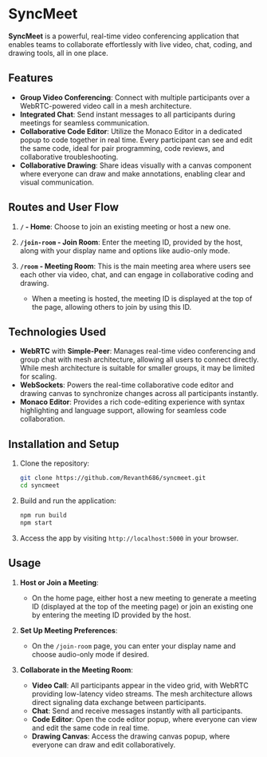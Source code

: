 # SyncMeet

**SyncMeet** is a powerful, real-time video conferencing application that enables teams to collaborate effortlessly with live video, chat, coding, and drawing tools, all in one place.

## Features

- **Group Video Conferencing**: Connect with multiple participants over a WebRTC-powered video call in a mesh architecture.
- **Integrated Chat**: Send instant messages to all participants during meetings for seamless communication.
- **Collaborative Code Editor**: Utilize the Monaco Editor in a dedicated popup to code together in real time. Every participant can see and edit the same code, ideal for pair programming, code reviews, and collaborative troubleshooting.
- **Collaborative Drawing**: Share ideas visually with a canvas component where everyone can draw and make annotations, enabling clear and visual communication.

## Routes and User Flow

1. **`/` - Home**: Choose to join an existing meeting or host a new one.
2. **`/join-room` - Join Room**: Enter the meeting ID, provided by the host, along with your display name and options like audio-only mode.
3. **`/room` - Meeting Room**: This is the main meeting area where users see each other via video, chat, and can engage in collaborative coding and drawing.

   - When a meeting is hosted, the meeting ID is displayed at the top of the page, allowing others to join by using this ID.

## Technologies Used

- **WebRTC** with **Simple-Peer**: Manages real-time video conferencing and group chat with mesh architecture, allowing all users to connect directly. While mesh architecture is suitable for smaller groups, it may be limited for scaling.
- **WebSockets**: Powers the real-time collaborative code editor and drawing canvas to synchronize changes across all participants instantly.
- **Monaco Editor**: Provides a rich code-editing experience with syntax highlighting and language support, allowing for seamless code collaboration.

## Installation and Setup

1. Clone the repository:

   ```bash
   git clone https://github.com/Revanth686/syncmeet.git
   cd syncmeet
   ```

2. Build and run the application:

   ```bash
   npm run build
   npm start
   ```

3. Access the app by visiting `http://localhost:5000` in your browser.

## Usage

1. **Host or Join a Meeting**:

   - On the home page, either host a new meeting to generate a meeting ID (displayed at the top of the meeting page) or join an existing one by entering the meeting ID provided by the host.

2. **Set Up Meeting Preferences**:

   - On the `/join-room` page, you can enter your display name and choose audio-only mode if desired.

3. **Collaborate in the Meeting Room**:
   - **Video Call**: All participants appear in the video grid, with WebRTC providing low-latency video streams. The mesh architecture allows direct signaling data exchange between participants.
   - **Chat**: Send and receive messages instantly with all participants.
   - **Code Editor**: Open the code editor popup, where everyone can view and edit the same code in real time.
   - **Drawing Canvas**: Access the drawing canvas popup, where everyone can draw and edit collaboratively.
